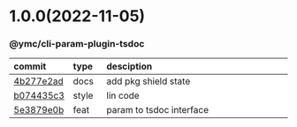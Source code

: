 
<style>
table{
    display:table;
    width:100%;
}
table th:nth-of-type(1),table th:nth-of-type(2) {
    width:12%;
}
</style>


<a name="1.0.0"></a>
# 1.0.0(2022-11-05)
### @ymc/cli-param-plugin-tsdoc

<div align="center" style="margin-left: auto;margin-right: auto;background:white;">

commit|type|desciption
:----|:----|:----
[4b277e2ad](https://github.com/ymc-github/js-idea/commit/d4b277e2ad8d7068373173c815083ae60cd4fbd0)|docs|add pkg shield state
[b074435c3](https://github.com/ymc-github/js-idea/commit/fb074435c3c5fede9287fa7144c5fac1b899b37e)|style|lin code
[5e3879e0b](https://github.com/ymc-github/js-idea/commit/95e3879e0b24327ea4f242b1a559d79c1c4ee7e7)|feat|param to tsdoc interface

</div>